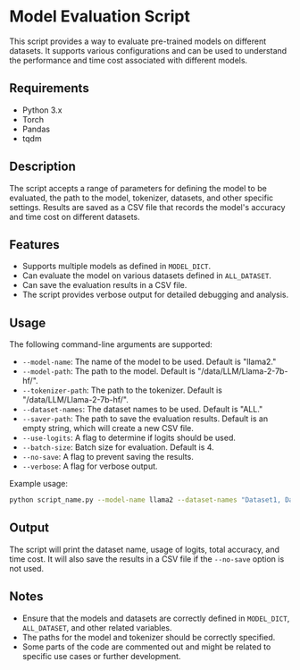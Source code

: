 
# Model Evaluation Script

This script provides a way to evaluate pre-trained models on different datasets. It supports various configurations and can be used to understand the performance and time cost associated with different models.

## Requirements

- Python 3.x
- Torch
- Pandas
- tqdm

## Description

The script accepts a range of parameters for defining the model to be evaluated, the path to the model, tokenizer, datasets, and other specific settings. Results are saved as a CSV file that records the model's accuracy and time cost on different datasets.

## Features

- Supports multiple models as defined in `MODEL_DICT`.
- Can evaluate the model on various datasets defined in `ALL_DATASET`.
- Can save the evaluation results in a CSV file.
- The script provides verbose output for detailed debugging and analysis.

## Usage

The following command-line arguments are supported:

- `--model-name`: The name of the model to be used. Default is "llama2."
- `--model-path`: The path to the model. Default is "/data/LLM/Llama-2-7b-hf/".
- `--tokenizer-path`: The path to the tokenizer. Default is "/data/LLM/Llama-2-7b-hf/".
- `--dataset-names`: The dataset names to be used. Default is "ALL."
- `--saver-path`: The path to save the evaluation results. Default is an empty string, which will create a new CSV file.
- `--use-logits`: A flag to determine if logits should be used.
- `--batch-size`: Batch size for evaluation. Default is 4.
- `--no-save`: A flag to prevent saving the results.
- `--verbose`: A flag for verbose output.

Example usage:

```bash
python script_name.py --model-name llama2 --dataset-names "Dataset1, Dataset2" --batch-size 8
```

## Output

The script will print the dataset name, usage of logits, total accuracy, and time cost. It will also save the results in a CSV file if the `--no-save` option is not used.

## Notes

- Ensure that the models and datasets are correctly defined in `MODEL_DICT`, `ALL_DATASET`, and other related variables.
- The paths for the model and tokenizer should be correctly specified.
- Some parts of the code are commented out and might be related to specific use cases or further development.
